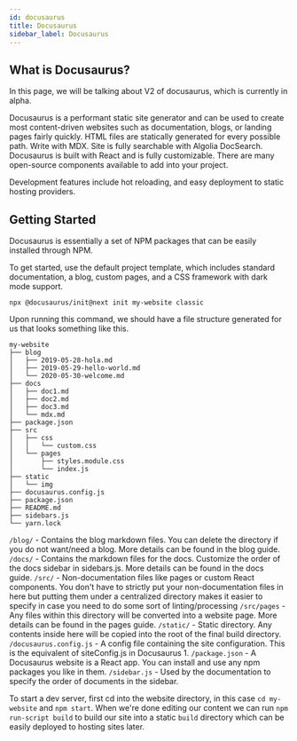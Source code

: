 ```yaml
---
id: docusaurus
title: Docusaurus
sidebar_label: Docusaurus
---
```


## What is Docusaurus?

In this page, we will be talking about V2 of docusaurus, which is currently in alpha.

Docusaurus is a performant static site generator and can be used to create most content-driven websites such as documentation, blogs, or landing pages fairly quickly.
HTML files are statically generated for every possible path.
Write with MDX.
Site is fully searchable with Algolia DocSearch.
Docusaurus is built with React and is fully customizable. There are many open-source components available to add into your project.

Development features include hot reloading, and easy deployment to static hosting providers.

## Getting Started

Docusaurus is essentially a set of NPM packages that can be easily installed through NPM.

To get started, use the default project template, which includes standard documentation, a blog, custom pages, and a CSS framework with dark mode support.

```
npx @docusaurus/init@next init my-website classic
```

Upon running this command, we should have a file structure generated for us that looks something like this.

```
my-website
├── blog
│   ├── 2019-05-28-hola.md
│   ├── 2019-05-29-hello-world.md
│   └── 2020-05-30-welcome.md
├── docs
│   ├── doc1.md
│   ├── doc2.md
│   ├── doc3.md
│   └── mdx.md
├── package.json
├── src
│   ├── css
│   │   └── custom.css
│   └── pages
│       ├── styles.module.css
│       └── index.js
├── static
│   └── img
├── docusaurus.config.js
├── package.json
├── README.md
├── sidebars.js
└── yarn.lock
```

`/blog/` - Contains the blog markdown files. You can delete the directory if you do not want/need a blog. More details can be found in the blog guide.
`/docs/` - Contains the markdown files for the docs. Customize the order of the docs sidebar in sidebars.js. More details can be found in the docs guide.
`/src/` - Non-documentation files like pages or custom React components. You don't have to strictly put your non-documentation files in here but putting them under a centralized directory makes it easier to specify in case you need to do some sort of linting/processing
`/src/pages` - Any files within this directory will be converted into a website page. More details can be found in the pages guide.
`/static/` - Static directory. Any contents inside here will be copied into the root of the final build directory.
`/docusaurus.config.js` - A config file containing the site configuration. This is the equivalent of siteConfig.js in Docusaurus 1.
`/package.json` - A Docusaurus website is a React app. You can install and use any npm packages you like in them.
`/sidebar.js` - Used by the documentation to specify the order of documents in the sidebar.

To start a dev server, first cd into the website directory, in this case `cd my-website` and `npm start`.
When we're done editing our content we can run `npm run-script build` to build our site into a static `build` directory which can be easily deployed to hosting sites later.